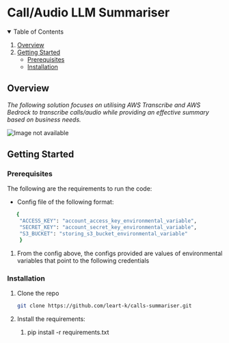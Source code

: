 # Call/Audio LLM Summariser

<!-- TABLE OF CONTENTS -->
<details open="open">
  <summary>Table of Contents</summary>
  <ol>
    <li><a href="#overview">Overview</a></li>
    <li>
      <a href="#getting-started">Getting Started</a>
      <ul>
        <li><a href="#prerequisites">Prerequisites</a></li>
        <li><a href="#installation">Installation</a></li>
      </ul>
    </li>
  </ol>
</details>

<!-- Overview -->
## Overview

*The following solution focuses on utilising AWS Transcribe and AWS Bedrock to transcribe calls/audio while providing an effective summary based on business needs.*

![Image not available](.assets/audio_to_summary.png "Logical Diagram")

<!-- GETTING STARTED -->
## Getting Started

### Prerequisites

The following are the requirements to run the code:

* Config file of the following format:
```sh
   {
    "ACCESS_KEY": "account_access_key_environmental_variable",
    "SECRET_KEY": "account_secret_key_environmental_variable",
    "S3_BUCKET": "storing_s3_bucket_environmental_variable"
    }
```
1. From the config above, the configs provided are values of environmental variables that point to the following credentials

### Installation

1. Clone the repo

   ```sh
   git clone https://github.com/leart-k/calls-summariser.git
   ```

1. Install the requirements:
    1. pip install -r requirements.txt

